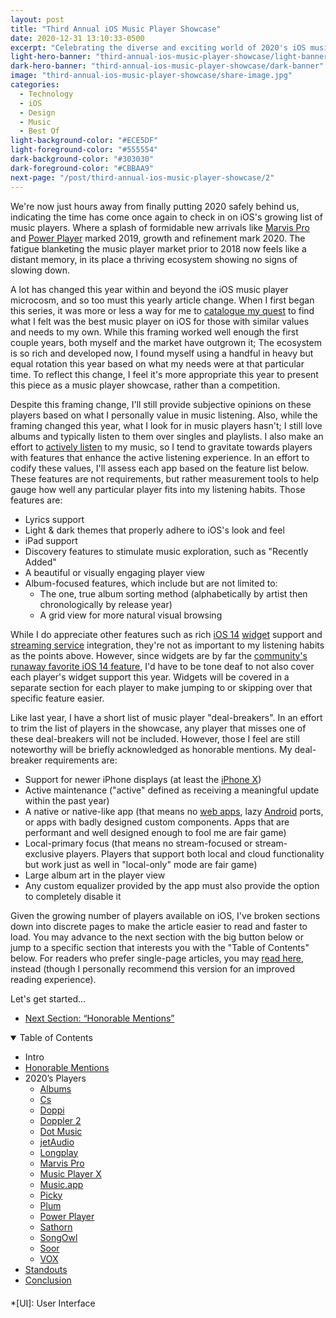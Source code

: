 ```yaml
---
layout: post
title: "Third Annual iOS Music Player Showcase"
date: 2020-12-31 13:10:33-0500
excerpt: "Celebrating the diverse and exciting world of 2020's iOS music players."
light-hero-banner: "third-annual-ios-music-player-showcase/light-banner"
dark-hero-banner: "third-annual-ios-music-player-showcase/dark-banner"
image: "third-annual-ios-music-player-showcase/share-image.jpg"
categories:
  - Technology
  - iOS
  - Design
  - Music
  - Best Of
light-background-color: "#ECE5DF"
light-foreground-color: "#555554"
dark-background-color: "#303030"
dark-foreground-color: "#CBBAA9"
next-page: "/post/third-annual-ios-music-player-showcase/2"
---
```


<style>
    article ul li,
    article ol li {
        margin-bottom: 0;
    }
    article li ul,
    article li ol {
        margin-top: 0;
    }
</style>

We're now just hours away from finally putting 2020 safely behind us, indicating the time has come once again to check in on iOS's growing list of music players. Where a splash of formidable new arrivals like [Marvis Pro] and [Power Player] marked 2019, growth and refinement mark 2020. The fatigue blanketing the music player market prior to 2018 now feels like a distant memory, in its place a thriving ecosystem showing no signs of slowing down.

A lot has changed this year within and beyond the iOS music player microcosm, and so too must this yearly article change. When I first began this series, it was more or less a way for me to [catalogue my quest](/post/quest-for-the-best-ios-music-player) to find what I felt was the best music player on iOS for those with similar values and needs to my own. While this framing worked well enough the first couple years, both myself and the market have outgrown it; The ecosystem is so rich and developed now, I found myself using a handful in heavy but equal rotation this year based on what my needs were at that particular time. To reflect this change, I feel it's more appropriate this year to present this piece as a music player showcase, rather than a competition.

Despite this framing change, I'll still provide subjective opinions on these players based on what I personally value in music listening. Also, while the framing changed this year, what I look for in music players hasn't; I still love albums and typically listen to them over singles and playlists. I also make an effort to [actively listen](https://makingmusic.ableton.com/active-listening) to my music, so I tend to gravitate towards players with features that enhance the active listening experience. In an effort to codify these values, I'll assess each app based on the feature list below. These features are not requirements, but rather measurement tools to help gauge how well any particular player fits into my listening habits. Those features are:

* Lyrics support
* Light & dark themes that properly adhere to iOS's look and feel
* iPad support
* Discovery features to stimulate music exploration, such as "Recently Added"
* A beautiful or visually engaging player view
* Album-focused features, which include but are not limited to:
    - The one, true album sorting method (alphabetically by artist then chronologically by release year)
    - A grid view for more natural visual browsing 

While I do appreciate other features such as rich [iOS 14](https://www.macstories.net/news/ios-and-ipados-14-the-macstories-overview/) [widget](https://support.apple.com/en-us/HT207122) support and [streaming service](https://music.apple.com/) integration, they're not as important to my listening habits as the points above. However, since widgets are by far the [community's runaway favorite iOS 14 feature](https://www.instagram.com/p/CFSj3ZShlEX/), I'd have to be tone deaf to not also cover each player's widget support this year. Widgets will be covered in a separate section for each player to make jumping to or skipping over that specific feature easier.

Like last year, I have a short list of music player "deal-breakers". In an effort to trim the list of players in the showcase, any player that misses one of these deal-breakers will not be included. However, those I feel are still noteworthy will be briefly acknowledged as honorable mentions. My deal-breaker requirements are:

* Support for newer iPhone displays (at least the [iPhone X](https://www.apple.com/newsroom/2017/09/the-future-is-here-iphone-x/))
* Active maintenance ("active" defined as receiving a meaningful update within the past year)
* A native or native-like app (that means no [web apps](https://en.wikipedia.org/wiki/Web_application), lazy [Android](https://www.android.com) ports, or apps with badly designed custom components. Apps that are performant and well designed enough to fool me are fair game)
* Local-primary focus (that means no stream-focused or stream-exclusive players. Players that support both local and cloud functionality but work just as well in "local-only" mode are fair game)
* Large album art in the player view
* Any custom equalizer provided by the app must also provide the option to completely disable it

<!--break-->

Given the growing number of players available on iOS, I've broken sections down into discrete pages to make the article easier to read and faster to load. You may advance to the next section with the big button below or jump to a specific section that interests you with the "Table of Contents" below. For readers who prefer single-page articles, you may [read here](/post/third-annual-ios-music-player-showcase/complete), instead (though I personally recommend this version for an improved reading experience).

Let's get started...

<ul id="blog-footer-buttons" class="button-group" style="text-align:left;padding-bottom:0;">
    <li style="margin-left:0;width:auto;"><a href="/post/third-annual-ios-music-player-showcase/2"><p class="button">Next Section: “Honorable Mentions”</p></a></li>
</ul>

<details open>
  <summary>Table of Contents</summary>

  <div class="toc" style="margin-bottom: 1.3rem;">
    <ul>
      <li>Intro</li>
      <li><a href="/post/third-annual-ios-music-player-showcase/2">Honorable Mentions</a></li>
      <li>2020’s Players
        <ul>
          <li><a href="/post/third-annual-ios-music-player-showcase/3">Albums</a></li>
          <li><a href="/post/third-annual-ios-music-player-showcase/4">Cs</a></li>
          <li><a href="/post/third-annual-ios-music-player-showcase/5">Doppi</a></li>
          <li><a href="/post/third-annual-ios-music-player-showcase/6">Doppler 2</a></li>
          <li><a href="/post/third-annual-ios-music-player-showcase/7">Dot Music</a></li>
          <li><a href="/post/third-annual-ios-music-player-showcase/8">jetAudio</a></li>
          <li><a href="/post/third-annual-ios-music-player-showcase/9">Longplay</a></li>
          <li><a href="/post/third-annual-ios-music-player-showcase/10">Marvis Pro</a></li>
          <li><a href="/post/third-annual-ios-music-player-showcase/11">Music Player X</a></li>
          <li><a href="/post/third-annual-ios-music-player-showcase/12">Music.app</a></li>
          <li><a href="/post/third-annual-ios-music-player-showcase/13">Picky</a></li>
          <li><a href="/post/third-annual-ios-music-player-showcase/14">Plum</a></li>
          <li><a href="/post/third-annual-ios-music-player-showcase/15">Power Player</a></li>
          <li><a href="/post/third-annual-ios-music-player-showcase/16">Sathorn</a></li>
          <li><a href="/post/third-annual-ios-music-player-showcase/17">SongOwl</a></li>
          <li><a href="/post/third-annual-ios-music-player-showcase/18">Soor</a></li>
          <li><a href="/post/third-annual-ios-music-player-showcase/19">VOX</a></li>
        </ul>
      </li>
      <li><a href="/post/third-annual-ios-music-player-showcase/20">Standouts</a></li>
      <li><a href="/post/third-annual-ios-music-player-showcase/21">Conclusion</a></li>
    </ul>
  </div>
</details>

[Albums]: https://apps.apple.com/us/app/albums-album-focused-player/id1469948986
[Marvis Pro]: https://appaddy.wixsite.com/marvis
[Music Player X]: https://apps.apple.com/us/app/music-player-x-mp3-eq-mixing/id1221701870
[Power Player]: https://powerplayer.evenwerk.com

*[UI]: User Interface